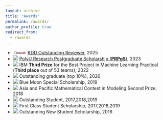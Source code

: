 ```yaml
---
layout: archive
title: "Awards"
permalink: /awards/
author_profile: true
redirect_from:
  - /awards
---
```


+ <img src='/images/KDD2025.png' style='width: 3em;'> [KDD Outstanding Reviewer](https://kdd2025.kdd.org/research-track-program-committee/), 2025
+ <img src='/images/polyu_logo.png' style='width: 1.2em;'> [PolyU Research Postgraduate Scholarship (**PRPgS**)](https://www.polyu.edu.hk/comp/study/research-postgraduate-programme/phd-and-mphil-in-computing/), 2023
+ <img src='/images/uoe_log.png' style='width: 1.2em;'> IBM **Third Prize** for the Best Project in Machine Learning Practical (**Third place** out of 53 teams), 2022
+ <img src='/images/whu_logo.png' style='width: 1.2em;'> Outstanding graduate (top 10%), 2020
+ <img src='/images/whu_logo.png' style='width: 1.2em;'> Blue Moon Special Scholarship, 2019
+ <img src='/images/whu_logo.png' style='width: 1.2em;'> Asia and Pacific Mathematical Contest in Modeling Second Prize, 2018
+ <img src='/images/whu_logo.png' style='width: 1.2em;'> Outstanding Student, 2017,2018,2019
+ <img src='/images/whu_logo.png' style='width: 1.2em;'> First Class Student Scholarship, 2017,2018,2019
+ <img src='/images/whu_logo.png' style='width: 1.2em;'> Outstanding New Student Scholarship, 2016 


